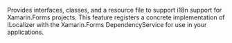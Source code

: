 Provides interfaces, classes, and a resource file to support i18n support for Xamarin.Forms projects.  This feature registers a concrete implementation of ILocalizer with the Xamarin.Forms DependencyService for use in your applications.